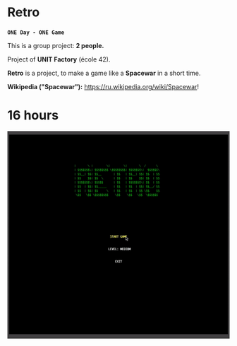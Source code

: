 # Retro 

__`ONE Day - ONE Game`__


This is a group project: __2 people.__ 


Project of __UNIT Factory__ (école 42).

__Retro__ is a project, to make a game like a __Spacewar__ in a short time.


__Wikipedia ("Spacewar"):__ https://ru.wikipedia.org/wiki/Spacewar!


# 16 hours


![](https://github.com/lpavliuk/Retro/blob/master/gifSreenshots/ezgif.com-video-to-gif.gif)
